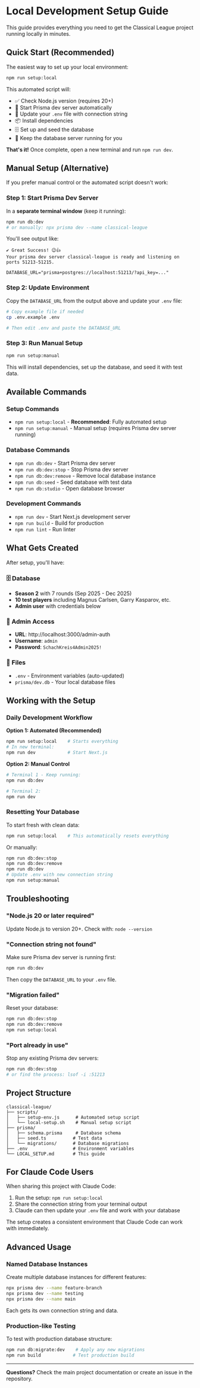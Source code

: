 # Local Development Setup Guide

This guide provides everything you need to get the Classical League project running locally in minutes.

## Quick Start (Recommended)

The easiest way to set up your local environment:

```bash
npm run setup:local
```

This automated script will:
- ✅ Check Node.js version (requires 20+)
- 🚀 Start Prisma dev server automatically
- 📝 Update your `.env` file with connection string
- 📦 Install dependencies
- 🗄️ Set up and seed the database
- 🎉 Keep the database server running for you

**That's it!** Once complete, open a new terminal and run `npm run dev`.

## Manual Setup (Alternative)

If you prefer manual control or the automated script doesn't work:

### Step 1: Start Prisma Dev Server

In a **separate terminal window** (keep it running):

```bash
npm run db:dev
# or manually: npx prisma dev --name classical-league
```

You'll see output like:
```
✔ Great Success! 😉👍
Your prisma dev server classical-league is ready and listening on ports 51213-51215.

DATABASE_URL="prisma+postgres://localhost:51213/?api_key=..."
```

### Step 2: Update Environment

Copy the `DATABASE_URL` from the output above and update your `.env` file:

```bash
# Copy example file if needed
cp .env.example .env

# Then edit .env and paste the DATABASE_URL
```

### Step 3: Run Manual Setup

```bash
npm run setup:manual
```

This will install dependencies, set up the database, and seed it with test data.

## Available Commands

### Setup Commands
- `npm run setup:local` - **Recommended**: Fully automated setup
- `npm run setup:manual` - Manual setup (requires Prisma dev server running)

### Database Commands
- `npm run db:dev` - Start Prisma dev server
- `npm run db:dev:stop` - Stop Prisma dev server
- `npm run db:dev:remove` - Remove local database instance
- `npm run db:seed` - Seed database with test data
- `npm run db:studio` - Open database browser

### Development Commands
- `npm run dev` - Start Next.js development server
- `npm run build` - Build for production
- `npm run lint` - Run linter

## What Gets Created

After setup, you'll have:

### 🗄️ Database
- **Season 2** with 7 rounds (Sep 2025 - Dec 2025)
- **10 test players** including Magnus Carlsen, Garry Kasparov, etc.
- **Admin user** with credentials below

### 🔐 Admin Access
- **URL**: http://localhost:3000/admin-auth
- **Username**: `admin`
- **Password**: `SchachKreis4Admin2025!`

### 📁 Files
- `.env` - Environment variables (auto-updated)
- `prisma/dev.db` - Your local database files

## Working with the Setup

### Daily Development Workflow

**Option 1: Automated (Recommended)**
```bash
npm run setup:local    # Starts everything
# In new terminal:
npm run dev            # Start Next.js
```

**Option 2: Manual Control**
```bash
# Terminal 1 - Keep running:
npm run db:dev

# Terminal 2:
npm run dev
```

### Resetting Your Database

To start fresh with clean data:

```bash
npm run setup:local    # This automatically resets everything
```

Or manually:
```bash
npm run db:dev:stop
npm run db:dev:remove
npm run db:dev
# Update .env with new connection string
npm run setup:manual
```

## Troubleshooting

### "Node.js 20 or later required"
Update Node.js to version 20+. Check with: `node --version`

### "Connection string not found"
Make sure Prisma dev server is running first:
```bash
npm run db:dev
```
Then copy the `DATABASE_URL` to your `.env` file.

### "Migration failed"
Reset your database:
```bash
npm run db:dev:stop
npm run db:dev:remove
npm run setup:local
```

### "Port already in use"
Stop any existing Prisma dev servers:
```bash
npm run db:dev:stop
# or find the process: lsof -i :51213
```

## Project Structure

```
classical-league/
├── scripts/
│   ├── setup-env.js      # Automated setup script
│   └── local-setup.sh    # Manual setup script
├── prisma/
│   ├── schema.prisma     # Database schema
│   ├── seed.ts          # Test data
│   └── migrations/      # Database migrations
├── .env                 # Environment variables
└── LOCAL_SETUP.md       # This guide
```

## For Claude Code Users

When sharing this project with Claude Code:

1. Run the setup: `npm run setup:local`
2. Share the connection string from your terminal output
3. Claude can then update your `.env` file and work with your database

The setup creates a consistent environment that Claude Code can work with immediately.

## Advanced Usage

### Named Database Instances

Create multiple database instances for different features:

```bash
npx prisma dev --name feature-branch
npx prisma dev --name testing
npx prisma dev --name main
```

Each gets its own connection string and data.

### Production-like Testing

To test with production database structure:

```bash
npm run db:migrate:dev    # Apply any new migrations
npm run build            # Test production build
```

---

**Questions?** Check the main project documentation or create an issue in the repository.